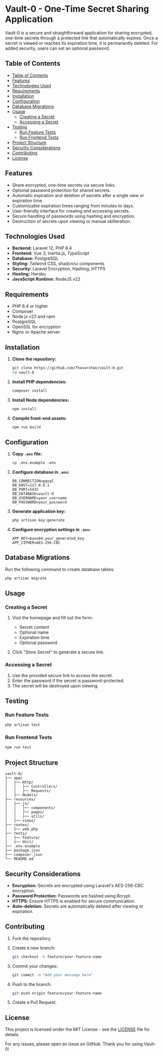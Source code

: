 # Vault-0 - One-Time Secret Sharing Application

Vault-0 is a secure and straightforward application for sharing encrypted, one-time secrets through a protected link that automatically expires. Once a secret is viewed or reaches its expiration time, it is permanently deleted. For added security, users can set an optional password.

## Table of Contents

- [Table of Contents](#table-of-contents)
- [Features](#features)
- [Technologies Used](#technologies-used)
- [Requirements](#requirements)
- [Installation](#installation)
- [Configuration](#configuration)
- [Database Migrations](#database-migrations)
- [Usage](#usage)
  - [Creating a Secret](#creating-a-secret)
  - [Accessing a Secret](#accessing-a-secret)
- [Testing](#testing)
  - [Run Feature Tests](#run-feature-tests)
  - [Run Frontend Tests](#run-frontend-tests)
- [Project Structure](#project-structure)
- [Security Considerations](#security-considerations)
- [Contributing](#contributing)
- [License](#license)

## Features

- Share encrypted, one-time secrets via secure links.
- Optional password protection for shared secrets.
- Automatic expiration and deletion of secrets after a single view or expiration time.
- Customizable expiration times ranging from minutes to days.
- User-friendly interface for creating and accessing secrets.
- Secure handling of passwords using hashing and encryption.
- Destruction of secrets upon viewing or manual obliteration.

## Technologies Used

- **Backend:** Laravel 12, PHP 8.4
- **Frontend:** Vue 3, Inertia.js, TypeScript
- **Database:** PostgreSQL
- **Styling:** Tailwind CSS, shadcn/ui components
- **Security:** Laravel Encryption, Hashing, HTTPS
- **Hosting:** Heroku
- **JavaScript Runtime:** NodeJS v22

## Requirements

- PHP 8.4 or higher
- Composer
- Node.js v22 and npm
- PostgreSQL
- OpenSSL for encryption
- Nginx or Apache server

## Installation

1. **Clone the repository:**

   ```bash
   git clone https://github.com/Thavarshan/vault-0.git
   cd vault-0
   ```

2. **Install PHP dependencies:**

   ```bash
   composer install
   ```

3. **Install Node dependencies:**

   ```bash
   npm install
   ```

4. **Compile front-end assets:**

   ```bash
   npm run build
   ```

## Configuration

1. **Copy `.env` file:**

   ```bash
   cp .env.example .env
   ```

2. **Configure database in `.env`:**

   ```
   DB_CONNECTION=pgsql
   DB_HOST=127.0.0.1
   DB_PORT=5432
   DB_DATABASE=vault-0
   DB_USERNAME=your_username
   DB_PASSWORD=your_password
   ```

3. **Generate application key:**

   ```bash
   php artisan key:generate
   ```

4. **Configure encryption settings in `.env`:**

   ```
   APP_KEY=base64:your_generated_key
   APP_CIPHER=AES-256-CBC
   ```

## Database Migrations

Run the following command to create database tables:

```bash
php artisan migrate
```

## Usage

### Creating a Secret

1. Visit the homepage and fill out the form:
   - Secret content
   - Optional name
   - Expiration time
   - Optional password

2. Click "Store Secret" to generate a secure link.

### Accessing a Secret

1. Use the provided secure link to access the secret.
2. Enter the password if the secret is password-protected.
3. The secret will be destroyed upon viewing.

## Testing

### Run Feature Tests

```bash
php artisan test
```

### Run Frontend Tests

```bash
npm run test
```

## Project Structure

```
vault-0/
├── app/
│   ├── Http/
│   │   ├── Controllers/
│   │   ├── Requests/
│   ├── Models/
├── resources/
│   ├── js/
│   │   ├── components/
│   │   ├── pages/
│   │   ├── utils/
│   ├── views/
├── routes/
│   ├── web.php
├── tests/
│   ├── Feature/
│   ├── Unit/
├── .env.example
├── package.json
├── composer.json
└── README.md
```

## Security Considerations

- **Encryption:** Secrets are encrypted using Laravel's AES-256-CBC encryption.
- **Password Protection:** Passwords are hashed using Bcrypt.
- **HTTPS:** Ensure HTTPS is enabled for secure communication.
- **Auto-deletion:** Secrets are automatically deleted after viewing or expiration.

## Contributing

1. Fork the repository.
2. Create a new branch:

   ```bash
   git checkout -b feature/your-feature-name
   ```

3. Commit your changes:

   ```bash
   git commit -m "Add your message here"
   ```

4. Push to the branch:

   ```bash
   git push origin feature/your-feature-name
   ```

5. Create a Pull Request.

## License

This project is licensed under the MIT License - see the [LICENSE](LICENSE) file for details.

For any issues, please open an issue on GitHub. Thank you for using Vault-0!
